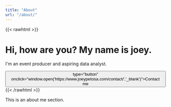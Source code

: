 ```yaml
---
title: "About"
url: "/about/"
---
```


{{< rawhtml >}}
<div class="hero-image">
  <div class="hero-text">
    <h1>Hi, how are you? My name is joey.</h1>
    <p>I'm an event producer and aspiring data analyst.</p>
    <button> type="button" onclick="window.open('https://www.joeypetosa.com/contact/','_blank')">Contact me</button>
  </div>
</div>
{{< /rawhtml >}}

This is an about me section.

